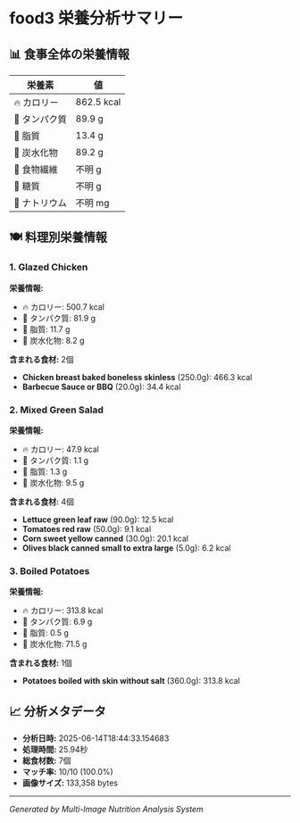 # food3 栄養分析サマリー

## 📊 食事全体の栄養情報

| 栄養素 | 値 |
|--------|-----|
| 🔥 カロリー | 862.5 kcal |
| 🥩 タンパク質 | 89.9 g |
| 🧈 脂質 | 13.4 g |
| 🍞 炭水化物 | 89.2 g |
| 🌾 食物繊維 | 不明 g |
| 🍯 糖質 | 不明 g |
| 🧂 ナトリウム | 不明 mg |

## 🍽️ 料理別栄養情報

### 1. Glazed Chicken

**栄養情報:**
- 🔥 カロリー: 500.7 kcal
- 🥩 タンパク質: 81.9 g
- 🧈 脂質: 11.7 g
- 🍞 炭水化物: 8.2 g

**含まれる食材:** 2個

- **Chicken breast baked boneless skinless** (250.0g): 466.3 kcal
- **Barbecue Sauce or BBQ** (20.0g): 34.4 kcal

### 2. Mixed Green Salad

**栄養情報:**
- 🔥 カロリー: 47.9 kcal
- 🥩 タンパク質: 1.1 g
- 🧈 脂質: 1.3 g
- 🍞 炭水化物: 9.5 g

**含まれる食材:** 4個

- **Lettuce green leaf raw** (90.0g): 12.5 kcal
- **Tomatoes red raw** (50.0g): 9.1 kcal
- **Corn sweet yellow canned** (30.0g): 20.1 kcal
- **Olives black canned small to extra large** (5.0g): 6.2 kcal

### 3. Boiled Potatoes

**栄養情報:**
- 🔥 カロリー: 313.8 kcal
- 🥩 タンパク質: 6.9 g
- 🧈 脂質: 0.5 g
- 🍞 炭水化物: 71.5 g

**含まれる食材:** 1個

- **Potatoes boiled with skin without salt** (360.0g): 313.8 kcal

## 📈 分析メタデータ

- **分析日時:** 2025-06-14T18:44:33.154683
- **処理時間:** 25.94秒
- **総食材数:** 7個
- **マッチ率:** 10/10 (100.0%)
- **画像サイズ:** 133,358 bytes

---
*Generated by Multi-Image Nutrition Analysis System*
